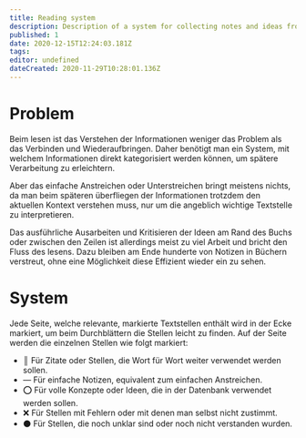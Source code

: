 ```yaml
---
title: Reading system
description: Description of a system for collecting notes and ideas from books.
published: 1
date: 2020-12-15T12:24:03.181Z
tags: 
editor: undefined
dateCreated: 2020-11-29T10:28:01.136Z
---
```


# Problem
Beim lesen ist das Verstehen der Informationen weniger das Problem als das Verbinden und Wiederaufbringen. Daher benötigt man ein System, mit welchem Informationen direkt kategorisiert werden können, um spätere Verarbeitung zu erleichtern.

Aber das einfache Anstreichen oder Unterstreichen bringt meistens nichts, da man beim späteren überfliegen der Informationen trotzdem den aktuellen Kontext verstehen muss, nur um die angeblich wichtige Textstelle zu interpretieren.

Das ausführliche Ausarbeiten und Kritisieren der Ideen am Rand des Buchs oder zwischen den Zeilen ist allerdings meist zu viel Arbeit und bricht den Fluss des lesens. Dazu bleiben am Ende hunderte von Notizen in Büchern verstreut, ohne eine Möglichkeit diese Effizient wieder ein zu sehen.

# System
Jede Seite, welche relevante, markierte Textstellen enthält wird in der Ecke markiert, um beim Durchblättern die Stellen leicht zu finden.
Auf der Seite werden die einzelnen Stellen wie folgt markiert:
- ║
Für Zitate oder Stellen, die Wort für Wort weiter verwendet werden sollen.
- —
Für einfache Notizen, equivalent zum einfachen Anstreichen.
- ⭕ 
Für volle Konzepte oder Ideen, die in der Datenbank verwendet werden sollen.
- ❌
Für Stellen mit Fehlern oder mit denen man selbst nicht zustimmt.
- ⚫
Für Stellen, die noch unklar sind oder noch nicht verstanden wurden.
